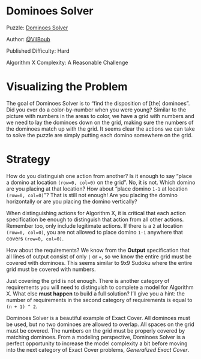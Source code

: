 # Dominoes Solver

Puzzle: [Dominoes Solver](https://www.codingame.com/training/hard/dominoes-solver)

Author: [@VilBoub](https://www.codingame.com/profile/bd6706892e49290fb119aa5ddae4238a318297)

Published Difficulty: Hard

Algorithm X Complexity: A Reasonable Challenge

# Visualizing the Problem

The goal of Dominoes Solver is to “find the disposition of [the] dominoes”. Did you ever do a color-by-number when you were young? Similar to the picture with numbers in the areas to color, we have a grid with numbers and we need to lay the dominoes down on the grid, making sure the numbers of the dominoes match up with the grid. It seems clear the actions we can take to solve the puzzle are simply putting each domino somewhere on the grid.

# Strategy

How do you distinguish one action from another? Is it enough to say “place a domino at location `(row=0, col=0)` on the grid”. No, it is not. Which domino are you placing at that location? How about “place domino `1-1` at location `(row=0, col=0)`”? That is still not enough! Are you placing the domino horizontally or are you placing the domino vertically?

When distinguishing actions for Algorithm X, it is critical that each action specification be enough to distinguish that action from all other actions. Remember too, only include legitimate actions. If there is a `2` at location `(row=0, col=0)`, you are not allowed to place domino `1-1` anywhere that covers `(row=0, col=0)`.

How about the requirements? We know from the __Output__ specification that all lines of output consist of only `|` or `=`, so we know the entire grid must be covered with dominoes. This seems similar to 9x9 Sudoku where the entire grid must be covered with numbers.

Just covering the grid is not enough. There is another category of requirements you will need to distinguish to complete a model for Algorithm X. What else __must happen__ to build a full solution? I’ll give you a hint: the number of requirements in the second category of requirements is equal to `(n + 1) ^ 2`.

Dominoes Solver is a beautiful example of Exact Cover. All dominoes must be used, but no two dominoes are allowed to overlap. All spaces on the grid must be covered. The numbers on the grid must be properly covered by matching dominoes. From a modeling perspective, Dominoes Solver is a perfect opportunity to increase the model complexity a bit before moving into the next category of Exact Cover problems, _Generalized Exact Cover_.
